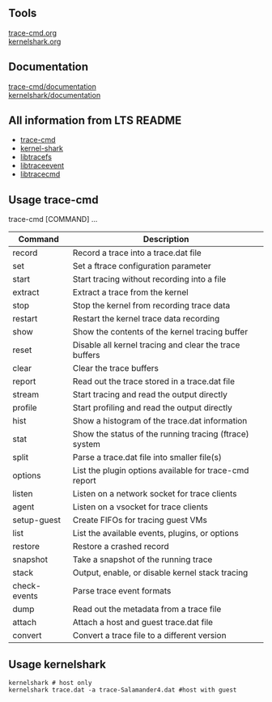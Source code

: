 ## Tools
<a href="https://www.trace-cmd.org/" target="_blank">trace-cmd.org</a>  
<a href="https://kernelshark.org/" target="_blank">kernelshark.org</a>  

## Documentation
<a href="https://trace-cmd.org/Documentation/trace-cmd/" target="_blank">trace-cmd/documentation</a>  
<a href="https://kernelshark.org/Documentation.html" target="_blank">kernelshark/documentation</a>

## All information from LTS README
- [trace-cmd](../LTS/trace-cmd-v3.2/README.md)
- [kernel-shark](../LTS/kernel-shark-kernelshark-v2.1.0/README.md)
- [libtracefs](../LTS/libtracefs-1.8.0/README.md)
- [libtraceevent](../LTS/libtraceevent-1.8.2/README.md)
- [libtracecmd](../LTS/trace-cmd-libtracecmd-1.5.1/README.md)


## Usage trace-cmd
trace-cmd [COMMAND] ...

| Command         | Description                                            |
|-----------------|--------------------------------------------------------|
| record          | Record a trace into a trace.dat file                    |
| set             | Set a ftrace configuration parameter                   |
| start           | Start tracing without recording into a file            |
| extract         | Extract a trace from the kernel                         |
| stop            | Stop the kernel from recording trace data               |
| restart         | Restart the kernel trace data recording                |
| show            | Show the contents of the kernel tracing buffer         |
| reset           | Disable all kernel tracing and clear the trace buffers  |
| clear           | Clear the trace buffers                                 |
| report          | Read out the trace stored in a trace.dat file           |
| stream          | Start tracing and read the output directly             |
| profile         | Start profiling and read the output directly           |
| hist            | Show a histogram of the trace.dat information           |
| stat            | Show the status of the running tracing (ftrace) system |
| split           | Parse a trace.dat file into smaller file(s)            |
| options         | List the plugin options available for trace-cmd report |
| listen          | Listen on a network socket for trace clients            |
| agent           | Listen on a vsocket for trace clients                   |
| setup-guest     | Create FIFOs for tracing guest VMs                      |
| list            | List the available events, plugins, or options          |
| restore         | Restore a crashed record                                |
| snapshot        | Take a snapshot of the running trace                    |
| stack           | Output, enable, or disable kernel stack tracing        |
| check-events    | Parse trace event formats                               |
| dump            | Read out the metadata from a trace file                  |
| attach          | Attach a host and guest trace.dat file                  |
| convert         | Convert a trace file to a different version             |


## Usage kernelshark
```
kernelshark # host only  
kernelshark trace.dat -a trace-Salamander4.dat #host with guest
```


